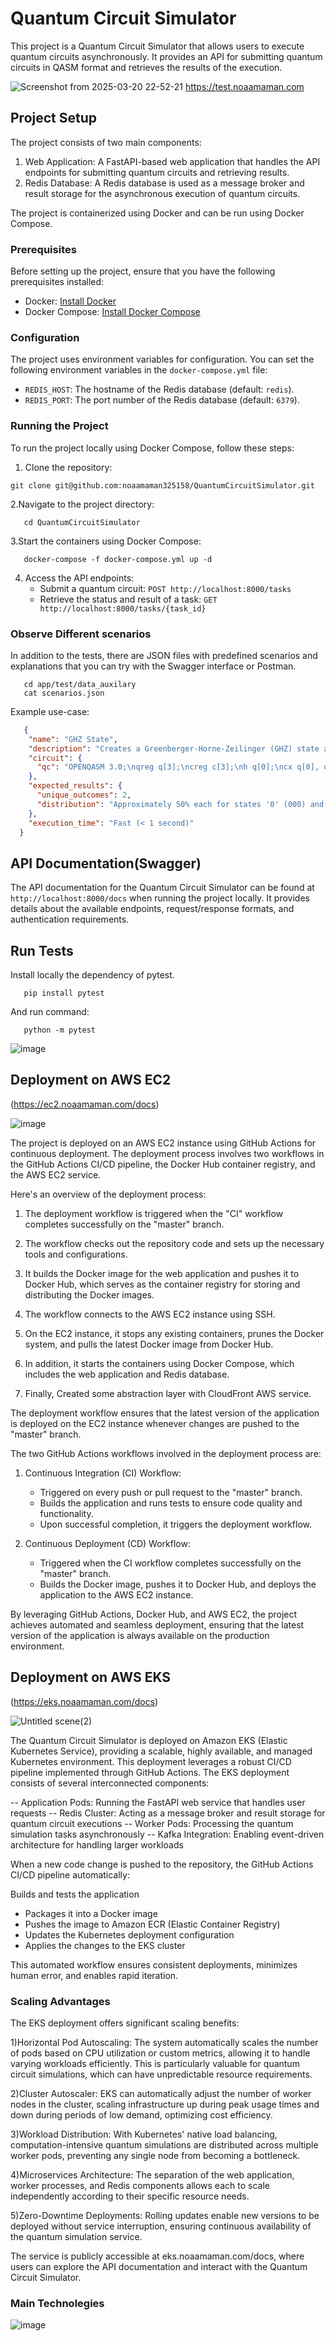 # Quantum Circuit Simulator

This project is a Quantum Circuit Simulator that allows users to execute quantum circuits asynchronously. It provides an API for submitting quantum circuits in QASM format and retrieves the results of the execution.

![Screenshot from 2025-03-20 22-52-21](https://github.com/user-attachments/assets/619849ed-4935-457f-af26-dde715c9273a)
https://test.noaamaman.com

## Project Setup

The project consists of two main components:
1. Web Application: A FastAPI-based web application that handles the API endpoints for submitting quantum circuits and retrieving results.
2. Redis Database: A Redis database is used as a message broker and result storage for the asynchronous execution of quantum circuits.

The project is containerized using Docker and can be run using Docker Compose.

### Prerequisites

Before setting up the project, ensure that you have the following prerequisites installed:
- Docker: [Install Docker](https://docs.docker.com/get-docker/)
- Docker Compose: [Install Docker Compose](https://docs.docker.com/compose/install/)

### Configuration

The project uses environment variables for configuration. You can set the following environment variables in the `docker-compose.yml` file:
- `REDIS_HOST`: The hostname of the Redis database (default: `redis`).
- `REDIS_PORT`: The port number of the Redis database (default: `6379`).

### Running the Project

To run the project locally using Docker Compose, follow these steps:

1. Clone the repository:
  ```shell
  git clone git@github.com:noaamaman325158/QuantumCircuitSimulator.git
```
2.Navigate to the project directory:
```shell
   cd QuantumCircuitSimulator
```
3.Start the containers using Docker Compose:
```shell
   docker-compose -f docker-compose.yml up -d
```
4. Access the API endpoints:
   - Submit a quantum circuit: `POST http://localhost:8000/tasks`
   - Retrieve the status and result of a task: `GET http://localhost:8000/tasks/{task_id}`
### Observe Different scenarios
In addition to the tests, there are JSON files with predefined scenarios and explanations that you can try with the Swagger interface or Postman.
```shell
   cd app/test/data_auxilary
   cat scenarios.json
```
Example use-case:
```json
   {
    "name": "GHZ State",
    "description": "Creates a Greenberger-Horne-Zeilinger (GHZ) state among three qubits. Expected outcome: Equal probability of measuring '000' and '111' (binary 0 and 7 in decimal).",
    "circuit": {
      "qc": "OPENQASM 3.0;\nqreg q[3];\ncreg c[3];\nh q[0];\ncx q[0], q[1];\ncx q[1], q[2];\nmeasure q -> c;"
    },
    "expected_results": {
      "unique_outcomes": 2,
      "distribution": "Approximately 50% each for states '0' (000) and '7' (111)"
    },
    "execution_time": "Fast (< 1 second)"
  }
```
## API Documentation(Swagger)
The API documentation for the Quantum Circuit Simulator can be found at `http://localhost:8000/docs` when running the project locally.
It provides details about the available endpoints, request/response formats, and authentication requirements.
## Run Tests
Install locally the dependency of pytest.
```shell
   pip install pytest
```
And run command:
```shell
   python -m pytest
```

![image](https://github.com/user-attachments/assets/f052f946-b65f-4f8f-879d-8c38ae80d784)

## Deployment on AWS EC2

(https://ec2.noaamaman.com/docs)

![image](https://github.com/user-attachments/assets/753354a7-b19a-47bf-9aa8-69f436329885)


The project is deployed on an AWS EC2 instance using GitHub Actions for continuous deployment. The deployment process involves two workflows in the GitHub Actions CI/CD pipeline, the Docker Hub container registry, and the AWS EC2 service.

Here's an overview of the deployment process:

1. The deployment workflow is triggered when the "CI" workflow completes successfully on the "master" branch.

2. The workflow checks out the repository code and sets up the necessary tools and configurations.

3. It builds the Docker image for the web application and pushes it to Docker Hub, which serves as the container registry for storing and distributing the Docker images.

4. The workflow connects to the AWS EC2 instance using SSH.

5. On the EC2 instance, it stops any existing containers, prunes the Docker system, and pulls the latest Docker image from Docker Hub.

6. In addition, it starts the containers using Docker Compose, which includes the web application and Redis database.
   
7. Finally, Created some abstraction layer with CloudFront AWS service.

The deployment workflow ensures that the latest version of the application is deployed on the EC2 instance whenever changes are pushed to the "master" branch.

The two GitHub Actions workflows involved in the deployment process are:

1. Continuous Integration (CI) Workflow:
   - Triggered on every push or pull request to the "master" branch.
   - Builds the application and runs tests to ensure code quality and functionality.
   - Upon successful completion, it triggers the deployment workflow.

2. Continuous Deployment (CD) Workflow:
   - Triggered when the CI workflow completes successfully on the "master" branch.
   - Builds the Docker image, pushes it to Docker Hub, and deploys the application to the AWS EC2 instance.

By leveraging GitHub Actions, Docker Hub, and AWS EC2, the project achieves automated and seamless deployment, ensuring that the latest version of the application is always available on the production environment.

## Deployment on AWS EKS

(https://eks.noaamaman.com/docs)

![Untitled scene(2)](https://github.com/user-attachments/assets/d5d3571b-c590-4a28-b601-c06c8152af32)

The Quantum Circuit Simulator is deployed on Amazon EKS (Elastic Kubernetes Service), providing a scalable, highly available, and managed Kubernetes environment. This deployment leverages a robust CI/CD pipeline implemented through GitHub Actions.
The EKS deployment consists of several interconnected components:

-- Application Pods: Running the FastAPI web service that handles user requests
-- Redis Cluster: Acting as a message broker and result storage for quantum circuit executions
-- Worker Pods: Processing the quantum simulation tasks asynchronously
-- Kafka Integration: Enabling event-driven architecture for handling larger workloads

When a new code change is pushed to the repository, the GitHub Actions CI/CD pipeline automatically:

Builds and tests the application
- Packages it into a Docker image
- Pushes the image to Amazon ECR (Elastic Container Registry)
- Updates the Kubernetes deployment configuration
- Applies the changes to the EKS cluster

This automated workflow ensures consistent deployments, minimizes human error, and enables rapid iteration.

### Scaling Advantages
The EKS deployment offers significant scaling benefits:

1)Horizontal Pod Autoscaling: The system automatically scales the number of pods based on CPU utilization or custom metrics, allowing it to handle varying workloads efficiently. This is particularly valuable for quantum circuit simulations, which can have unpredictable resource requirements.

2)Cluster Autoscaler: EKS can automatically adjust the number of worker nodes in the cluster, scaling infrastructure up during peak usage times and down during periods of low demand, optimizing cost efficiency.

3)Workload Distribution: With Kubernetes' native load balancing, computation-intensive quantum simulations are distributed across multiple worker pods, preventing any single node from becoming a bottleneck.

4)Microservices Architecture: The separation of the web application, worker processes, and Redis components allows each to scale independently according to their specific resource needs.

5)Zero-Downtime Deployments: Rolling updates enable new versions to be deployed without service interruption, ensuring continuous availability of the quantum simulation service.

The service is publicly accessible at eks.noaamaman.com/docs, where users can explore the API documentation and interact with the Quantum Circuit Simulator.

### Main Technolegies
![image](https://github.com/user-attachments/assets/50781b47-c182-4fb1-8626-5bdf32848f59)

